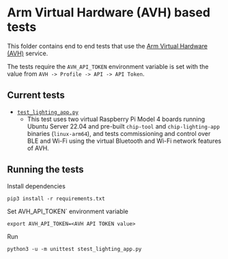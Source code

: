 # Arm Virtual Hardware (AVH) based tests

This folder contains end to end tests that use the [Arm Virtual Hardware (AVH)](https://www.arm.com/products/development-tools/simulation/virtual-hardware) service.

The tests require the `AVH_API_TOKEN` environment variable is set with the value from `AVH -> Profile -> API -> API Token`.

## Current tests

 * [`test_lighting_app.py`](test_lighting_app.py)
   * This test uses two virtual Raspberry Pi Model 4 boards running Ubuntu Server 22.04 and pre-built `chip-tool` and `chip-lighting-app` binaries (`linux-arm64`), and tests commissioning and control over BLE and Wi-Fi using the virtual Bluetooth and Wi-Fi network features of AVH.

## Running the tests

Install dependencies

```
pip3 install -r requirements.txt
```

Set AVH_API_TOKEN` environment variable

```
export AVH_API_TOKEN=<AVH API TOKEN value>
```

Run

```
python3 -u -m unittest stest_lighting_app.py
```
